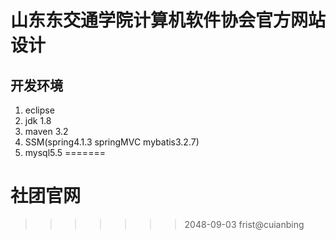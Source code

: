 # 山东东交通学院计算机软件协会官方网站设计
## 开发环境
1. eclipse
2. jdk 1.8
3. maven 3.2
4. SSM(spring4.1.3  springMVC  mybatis3.2.7)
5. mysql5.5
=======
# 社团官网
>>>>>>> 2048-09-03 frist@cuianbing
